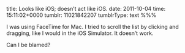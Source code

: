 title: Looks like iOS; doesn’t act like iOS.
date: 2011-10-04
time: 15:11:02+0000
tumblr: 11021842207
tumblrType: text
%%%

I was using FaceTime for Mac. I tried to scroll the list by clicking and dragging, like I would in the iOS Simulator. It doesn’t work. 

Can I be blamed?
